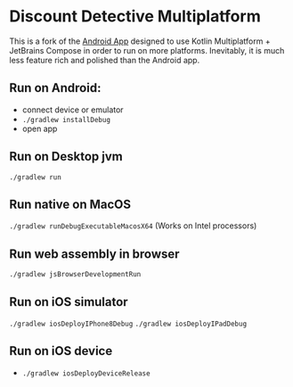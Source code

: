 # Discount Detective Multiplatform

This is a fork of the [Android App](https://github.com/SheaSmith/discount-detective) designed to use
Kotlin Multiplatform + JetBrains Compose in order to run on more platforms. Inevitably, it is much
less feature rich and polished than the Android app.

## Run on Android:

- connect device or emulator
- `./gradlew installDebug`
- open app

## Run on Desktop jvm

`./gradlew run`

## Run native on MacOS

`./gradlew runDebugExecutableMacosX64` (Works on Intel processors)

## Run web assembly in browser

`./gradlew jsBrowserDevelopmentRun`

## Run on iOS simulator

`./gradlew iosDeployIPhone8Debug`
`./gradlew iosDeployIPadDebug`

## Run on iOS device

- `./gradlew iosDeployDeviceRelease`
